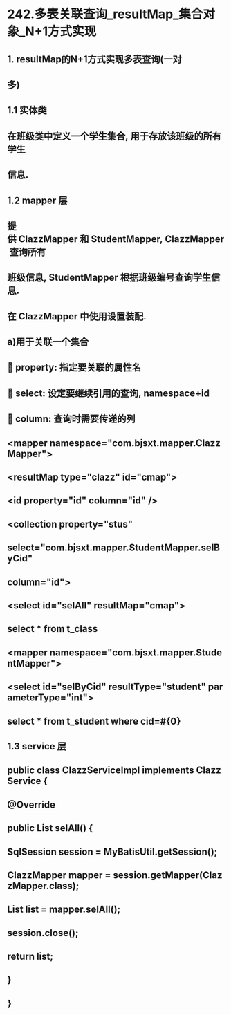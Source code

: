 # 242.多表关联查询_resultMap_集合对象_N+1方式实现

<a name="6c119554"></a>
## 1. resultMap的N+1方式实现多表查询(一对
<a name="57d3d525"></a>
## 多)
<a name="7f8791d1"></a>
## 1.1 实体类
<a name="a5101a9f"></a>
## 在班级类中定义一个学生集合, 用于存放该班级的所有学生
<a name="7542c66a"></a>
## 信息.
<a name="fb4eda9a"></a>
## 1.2 mapper 层
<a name="9752a363"></a>
## 提供 ClazzMapper 和 StudentMapper, ClazzMapper 查询所有
<a name="0908dde0"></a>
## 班级信息, StudentMapper 根据班级编号查询学生信息.
<a name="9bfbcd08"></a>
## 在 ClazzMapper 中使用<collection>设置装配.
<a name="401aaeaa"></a>
## a)<collection>用于关联一个集合
<a name="c0481db6"></a>
##  property: 指定要关联的属性名
<a name="1e15f12f"></a>
##  select: 设定要继续引用的查询, namespace+id
<a name="348198a0"></a>
##  column: 查询时需要传递的列
<a name="b410918b"></a>
## <mapper namespace="com.bjsxt.mapper.ClazzMapper">
<a name="9c2765ce"></a>
## <resultMap type="clazz" id="cmap">
<a name="0dfb0791"></a>
## <id property="id" column="id" />
<a name="9cf2de58"></a>
## <collection property="stus"
<a name="831a800e"></a>
## select="com.bjsxt.mapper.StudentMapper.selByCid"
<a name="39afe506"></a>
## column="id"></collection>
<a name="050d4434"></a>
## </resultMap>
<a name="da6ef34a"></a>
## <select id="selAll" resultMap="cmap">
<a name="7b3e19cc"></a>
## select * from t_class
<a name="215ce5ea"></a>
## </select>
<a name="664d1762"></a>
## </mapper>
<a name="f9959d51"></a>
## <mapper namespace="com.bjsxt.mapper.StudentMapper">
<a name="505278d5"></a>
## <select id="selByCid" resultType="student" parameterType="int">
<a name="ff2c8bf9"></a>
## select * from t_student where cid=#{0}
<a name="215ce5ea-1"></a>
## </select>
<a name="664d1762-1"></a>
## </mapper>
<a name="365c2d0e"></a>
## 1.3 service 层
<a name="dc1c2529"></a>
## public class ClazzServiceImpl implements ClazzService {
<a name="2c953c12"></a>
## @Override
<a name="1ea71550"></a>
## public List<Clazz> selAll() {
<a name="090635f2"></a>
## SqlSession session = MyBatisUtil.getSession();
<a name="0c910926"></a>
## ClazzMapper mapper = session.getMapper(ClazzMapper.class);
<a name="399a72e5"></a>
## List<Clazz> list = mapper.selAll();
<a name="27872983"></a>
## session.close();
<a name="47ee2fa3"></a>
## return list;
<a name="cbb184dd"></a>
## }
<a name="cbb184dd-1"></a>
## }
